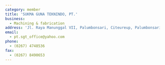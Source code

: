 ```yaml
---
category: member
title: 'SUKMA GUNA TEKNINDO, PT.'
business:
  - Machining & fabrication
address: 'Jl. Raya Manunggal VII, Palumbonsari, Citeureup, Palumbonsari, Karawang'
email:
  - pt.sgt_office@yahoo.com
phone:
  - (0267) 4748536
fax:
  - (0267) 8490653
---
```

